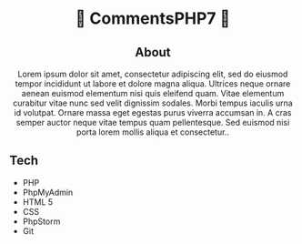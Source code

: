 <h1 align="center">🦉 CommentsPHP7 🦉</h1>
<p align="center">
 
<h2 align="center">About</h2>

<p align="center">
Lorem ipsum dolor sit amet, consectetur adipiscing elit, sed do eiusmod tempor incididunt ut labore et dolore magna aliqua. Ultrices neque ornare aenean euismod elementum nisi quis eleifend quam. Vitae elementum curabitur vitae nunc sed velit dignissim sodales. Morbi tempus iaculis urna id volutpat. Ornare massa eget egestas purus viverra accumsan in. A cras semper auctor neque vitae tempus quam pellentesque. Sed euismod nisi porta lorem mollis aliqua
et consectetur.. </p>

## Tech                                                                            
* PHP
* PhpMyAdmin
* HTML 5
* CSS
* PhpStorm
* Git
